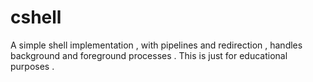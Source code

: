 cshell
======

A simple shell implementation , with pipelines and redirection  , handles background and foreground processes . This is just for educational purposes .
